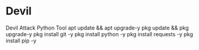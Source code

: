 # Devil
Devil Attack Python Tool 
apt update && apt upgrade-y
pkg update && pkg upgrade-y
pkg install git -y
pkg install python -y 
pkg install requests -y
pkg install pip -y
